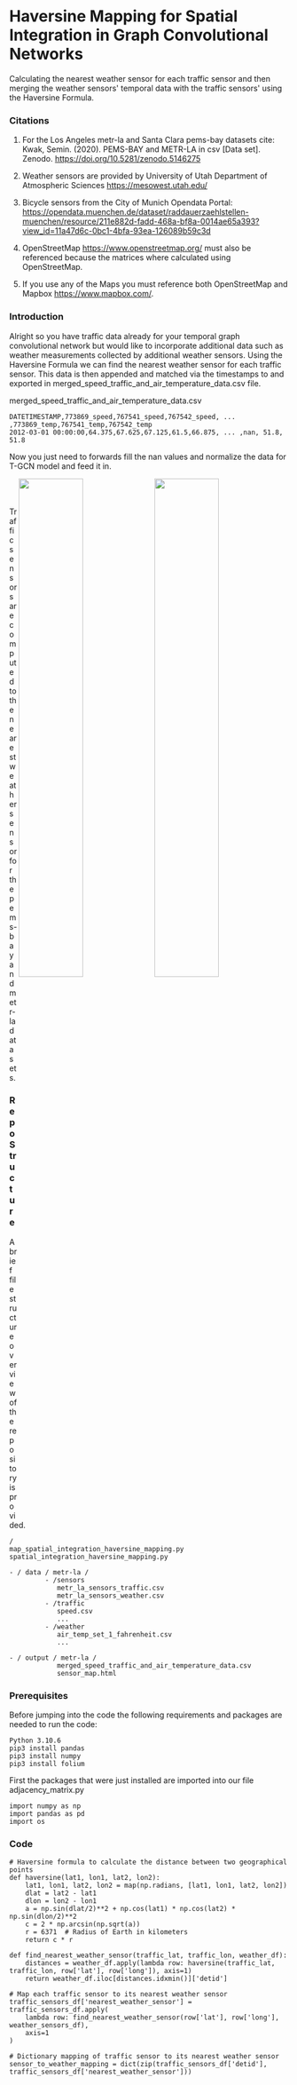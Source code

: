 # Haversine Mapping for Spatial Integration in Graph Convolutional Networks
Calculating the nearest weather sensor for each traffic sensor and then merging the weather sensors' temporal data with the traffic sensors' using the Haversine Formula.

### Citations

1. For the Los Angeles metr-la and Santa Clara pems-bay datasets cite: Kwak, Semin. (2020). PEMS-BAY and METR-LA in csv [Data set]. Zenodo. https://doi.org/10.5281/zenodo.5146275

2. Weather sensors are provided by University of Utah Department of Atmospheric Sciences https://mesowest.utah.edu/

3. Bicycle sensors from the City of Munich Opendata Portal: https://opendata.muenchen.de/dataset/raddauerzaehlstellen-muenchen/resource/211e882d-fadd-468a-bf8a-0014ae65a393?view_id=11a47d6c-0bc1-4bfa-93ea-126089b59c3d

4. OpenStreetMap https://www.openstreetmap.org/ must also be referenced because the matrices where calculated using OpenStreetMap.
5. If you use any of the Maps you must reference both OpenStreetMap and Mapbox https://www.mapbox.com/.

### Introduction
Alright so you have traffic data already for your temporal graph convolutional network but would like to incorporate additional data such as weather measurements collected by additional weather sensors. Using the Haversine Formula we can find the nearest weather sensor for each traffic sensor. This data is then appended and matched via the timestamps to and exported in merged_speed_traffic_and_air_temperature_data.csv file.

merged_speed_traffic_and_air_temperature_data.csv
```
DATETIMESTAMP,773869_speed,767541_speed,767542_speed, ... ,773869_temp,767541_temp,767542_temp
2012-03-01 00:00:00,64.375,67.625,67.125,61.5,66.875, ... ,nan, 51.8, 51.8
```
Now you just need to forwards fill the nan values and normalize the data for T-GCN model and feed it in.

<img src="https://github.com/ThomasAFink/haversine_mapping_for_spatial_integration_in_graph_convolutional_networks/assets/53316058/5b846c74-7bdb-4962-b00b-1451dccab64c" width="48%" align="right">
<img src="https://github.com/ThomasAFink/haversine_mapping_for_spatial_integration_in_graph_convolutional_networks/assets/53316058/4b71cec2-e95e-43d4-b798-3969dfc8956d" width="48%" align="right">
<br />
<br />
<br />
Traffic sensors are computed to the nearest weather sensor for the pems-bay and metr-la datasets.

### Repo Structure

A brief file structure overview of the repository is provided.
```
/
map_spatial_integration_haversine_mapping.py
spatial_integration_haversine_mapping.py

- / data / metr-la /
         - /sensors
            metr_la_sensors_traffic.csv
            metr_la_sensors_weather.csv 
         - /traffic
            speed.csv
            ...
         - /weather
            air_temp_set_1_fahrenheit.csv
            ...
  
- / output / metr-la /
            merged_speed_traffic_and_air_temperature_data.csv
            sensor_map.html
```

### Prerequisites
Before jumping into the code the following requirements and packages are needed to run the code:

```
Python 3.10.6
pip3 install pandas
pip3 install numpy
pip3 install folium

```

First the packages that were just installed are imported into our file adjacency_matrix.py

```
import numpy as np
import pandas as pd
import os

```

### Code

```
# Haversine formula to calculate the distance between two geographical points
def haversine(lat1, lon1, lat2, lon2):
    lat1, lon1, lat2, lon2 = map(np.radians, [lat1, lon1, lat2, lon2])
    dlat = lat2 - lat1 
    dlon = lon2 - lon1 
    a = np.sin(dlat/2)**2 + np.cos(lat1) * np.cos(lat2) * np.sin(dlon/2)**2
    c = 2 * np.arcsin(np.sqrt(a)) 
    r = 6371  # Radius of Earth in kilometers
    return c * r

def find_nearest_weather_sensor(traffic_lat, traffic_lon, weather_df):
    distances = weather_df.apply(lambda row: haversine(traffic_lat, traffic_lon, row['lat'], row['long']), axis=1)
    return weather_df.iloc[distances.idxmin()]['detid']

# Map each traffic sensor to its nearest weather sensor
traffic_sensors_df['nearest_weather_sensor'] = traffic_sensors_df.apply(
    lambda row: find_nearest_weather_sensor(row['lat'], row['long'], weather_sensors_df),
    axis=1
)

# Dictionary mapping of traffic sensor to its nearest weather sensor
sensor_to_weather_mapping = dict(zip(traffic_sensors_df['detid'], traffic_sensors_df['nearest_weather_sensor']))

```
